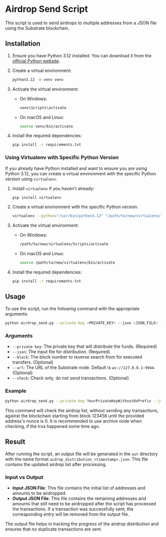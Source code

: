 # Airdrop Send Script

This script is used to send airdrops to multiple addresses from a JSON file using the Substrate blockchain.

## Installation

1. Ensure you have Python 3.12 installed. You can download it from the [official Python website](https://www.python.org/downloads/).

2. Create a virtual environment:

   ```sh
   python3.12 -m venv venv
   ```

3. Activate the virtual environment:

   - On Windows:
     ```sh
     venv\Scripts\activate
     ```
   - On macOS and Linux:
     ```sh
     source venv/bin/activate
     ```

4. Install the required dependencies:

   ```sh
   pip install -r requirements.txt
   ```

### Using Virtualenv with Specific Python Version

If you already have Python installed and want to ensure you are using Python 3.12, you can create a virtual environment with the specific Python version using `virtualenv`.

1.  Install `virtualenv` if you haven't already:

    ```sh
    pip install virtualenv
    ```

2.  Create a virtual environment with the specific Python version:

    ```sh
    virtualenv --python="/usr/bin/python3.12" "/path/to/new/virtualenv/"
    ```

3.  Activate the virtual environment:

    - On Windows:
      ```sh
      /path/to/new/virtualenv/Scripts/activate
      ```
    - On macOS and Linux:
      ```sh
      source /path/to/new/virtualenv/bin/activate
      ```

4.  Install the required dependencies:
    ```sh
    pip install -r requirements.txt
    ```

## Usage

To use the script, run the following command with the appropriate arguments:

```sh
python airdrop_send.py --private-key <PRIVATE_KEY> --json <JSON_FILE> [--block <BLOCK_NUMBER>] [--url <NODE_URL>] [--check]
```

### Arguments

- `--private-key`: The private key that will distribute the funds. (Required)
- `--json`: The input file for distribution. (Required)
- `--block`: The block number to reverse search from for executed transfers. (Optional)
- `--url`: The URL of the Substrate node. Default is `ws://127.0.0.1:9944`. (Optional)
- `--check`: Check only, do not send transactions. (Optional)

### Example

```sh
python airdrop_send.py --private-key YourPrivateKeyWithout0xPrefix --json airdrop_list.json --block 123456 --url ws://127.0.0.1:9944 --check
```

This command will check the airdrop list, without sending any transactions, against the blockchain starting from block 123456 until the provided address's nonce is 0.
It is recommended to use archive node when checking, if the trxs happened some time ago.

## Result

After running the script, an output file will be generated in the `out` directory with the name format `aidrop_distribution_<timestamp>.json`. This file contains the updated airdrop list after processing.

### Input vs Output

- **Input JSON File**: This file contains the initial list of addresses and amounts to be airdropped.
- **Output JSON File**: This file contains the remaining addresses and amounts that still need to be airdropped after the script has processed the transactions. If a transaction was successfully sent, the corresponding entry will be removed from the output file.

The output file helps in tracking the progress of the airdrop distribution and ensures that no duplicate transactions are sent.
